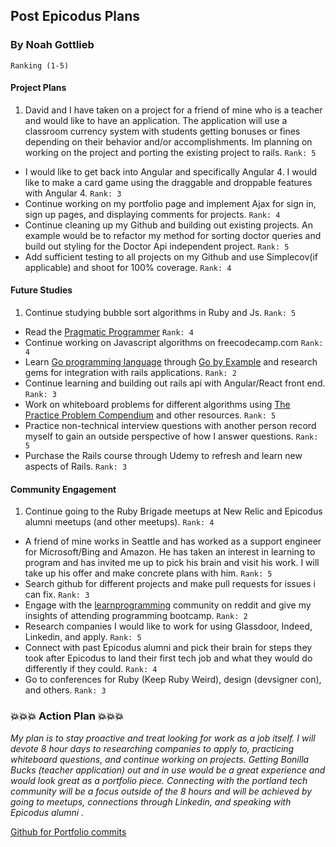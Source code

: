 ## Post Epicodus Plans

### By Noah Gottlieb
`Ranking (1-5)`

#### Project Plans

1. David and I have taken on a project for a friend of mine who is a teacher and would like to have an application. The application will use a classroom currency system with students getting bonuses or fines depending on their behavior and/or accomplishments. Im planning on working on the project and porting the existing project to rails.
`Rank: 5`
* I would like to get back into Angular and specifically Angular 4. I would like to make a card game using the draggable and droppable features with Angular 4.
`Rank: 3`
* Continue working on my portfolio page and implement Ajax for sign in, sign up pages, and displaying comments for projects.
`Rank: 4`
* Continue cleaning up my Github and building out existing projects. An example would be to refactor my method for sorting doctor queries and build out styling for the Doctor Api independent project.
`Rank: 5`
* Add sufficient testing to all projects on my Github and use Simplecov(if applicable) and shoot for 100% coverage.
`Rank: 4`

#### Future Studies

1. Continue studying bubble sort algorithms in Ruby and Js.
`Rank: 5`
* Read the [Pragmatic Programmer](https://www.amazon.com/Pragmatic-Programmer-Journeyman-Master/dp/020161622X)
`Rank: 4`
* Continue working on Javascript algorithms  on freecodecamp.com
`Rank: 4`
* Learn [Go programming language](https://tour.golang.org/welcome/1) through [Go by Example](https://gobyexample.com/) and research gems for integration with rails applications.
`Rank: 2`
* Continue learning and building out rails api with Angular/React front end.
`Rank: 3`
* Work on whiteboard problems for different algorithms using [The Practice Problem Compendium](https://github.com/codingforinterviews/practice-problems) and other resources.
`Rank: 5`
* Practice non-technical interview questions with another person record myself to gain an outside perspective of how I answer questions.
`Rank: 5`
* Purchase the Rails course through Udemy to refresh and learn new aspects of Rails.
 `Rank: 3`

#### Community Engagement

1. Continue going to the Ruby Brigade meetups at New Relic and Epicodus alumni meetups (and other meetups).
`Rank: 4`
* A friend of mine works in Seattle and has worked as a support engineer for Microsoft/Bing and Amazon. He has taken an interest in learning to program and has invited me up to pick his brain and visit his work. I will take up his offer and make concrete plans with him.
`Rank: 5`
* Search github for different projects and make pull requests for issues i can fix.
`Rank: 3`
* Engage with the [learnprogramming](https://www.reddit.com/r/learnprogramming/) community on reddit and give my insights of attending programming bootcamp.
`Rank: 2`
* Research companies I would like to work for using Glassdoor, Indeed, Linkedin, and apply.
`Rank: 5`
* Connect with past Epicodus alumni and pick their brain for steps they took after Epicodus to land their first tech job and what they would do differently if they could.
`Rank: 4`
* Go to conferences for Ruby (Keep Ruby Weird), design (devsigner con), and others.
`Rank: 3`

### :boom::boom::boom: Action Plan :boom::boom::boom:

*My plan is to stay proactive and treat looking for work as a job itself. I will devote 8 hour days to researching companies to apply to, practicing whiteboard questions, and continue working on projects. Getting Bonilla Bucks (teacher application) out and in use would be a great experience and would look great as a portfolio piece. Connecting with the portland tech community will be a focus outside of the 8 hours and will be achieved by going to meetups, connections through Linkedin, and speaking with Epicodus alumni .*

[Github for Portfolio commits](https://github.com/ngottlieb87/portfolio_rails)
